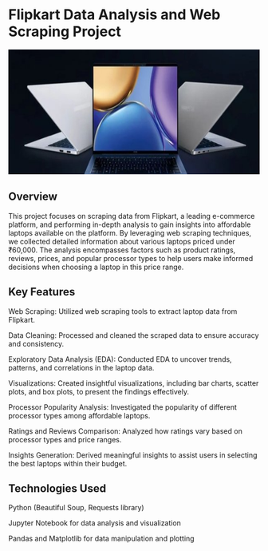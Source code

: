 # Flipkart Data Analysis and Web Scraping Project
 <img src='https://github.com/Rajeev-Mishraa/Flipkart_Data_Analysis_And_Web_Scrapping_Project/blob/main/banner_image.jpg?raw=true' alt="Alt Text" style="height: 250px; width: 1000px;">

## Overview
This project focuses on scraping data from Flipkart, a leading e-commerce platform, and performing in-depth analysis to gain insights into affordable laptops available on the platform. By leveraging web scraping techniques, we collected detailed information about various laptops priced under ₹60,000. The analysis encompasses factors such as product ratings, reviews, prices, and popular processor types to help users make informed decisions when choosing a laptop in this price range.

## Key Features
Web Scraping: Utilized web scraping tools to extract laptop data from Flipkart.

Data Cleaning: Processed and cleaned the scraped data to ensure accuracy and consistency.

Exploratory Data Analysis (EDA): Conducted EDA to uncover trends, patterns, and correlations in the laptop data.

Visualizations: Created insightful visualizations, including bar charts, scatter plots, and box plots, to present the findings effectively.

Processor Popularity Analysis: Investigated the popularity of different processor types among affordable laptops.

Ratings and Reviews Comparison: Analyzed how ratings vary based on processor types and price ranges.

Insights Generation: Derived meaningful insights to assist users in selecting the best laptops within their budget.

## Technologies Used
Python (Beautiful Soup, Requests library)

Jupyter Notebook for data analysis and visualization

Pandas and Matplotlib for data manipulation and plotting

